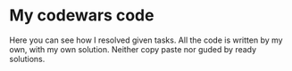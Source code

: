 # My codewars code
Here you can see how I resolved given tasks. All the code is written by my own, with my own solution. Neither copy paste nor guded by ready solutions.
